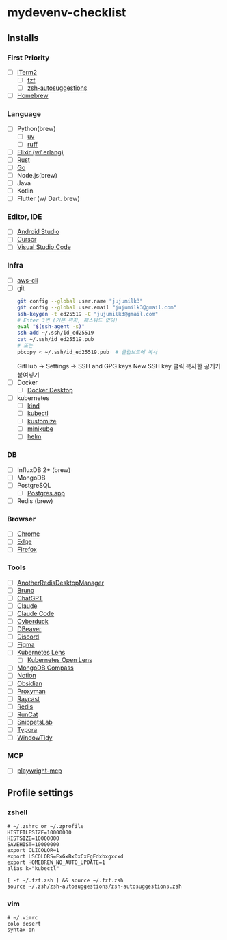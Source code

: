 # mydevenv-checklist

## Installs

### First Priority

- [ ] [iTerm2](https://iterm2.com/)
    - [ ] [fzf](https://github.com/junegunn/fzf)
    - [ ] [zsh-autosuggestions](https://github.com/zsh-users/zsh-autosuggestions)
- [ ] [Homebrew](https://brew.sh/)

### Language

- [ ] Python(brew)
    - [ ] [uv](https://docs.astral.sh/uv/)
    - [ ] [ruff](https://docs.astral.sh/ruff/installation/)
- [ ] [Elixir (w/ erlang)](https://elixir-lang.org/install.html#macos)
- [ ] [Rust](https://www.rust-lang.org/tools/install)
- [ ] [Go](https://go.dev/doc/install)
- [ ] Node.js(brew)
- [ ] Java
- [ ] Kotlin
- [ ] Flutter (w/ Dart. brew)

### Editor, IDE

- [ ] [Android Studio](https://developer.android.com/studio)
- [ ] [Cursor](https://www.cursor.com/)
- [ ] [Visual Studio Code](https://code.visualstudio.com/)

### Infra

- [ ] [aws-cli](https://docs.aws.amazon.com/ko_kr/cli/latest/userguide/getting-started-install.html)
- [ ] git
    ```bash
    git config --global user.name "jujumilk3"
    git config --global user.email "jujumilk3@gmail.com"
    ssh-keygen -t ed25519 -C "jujumilk3@gmail.com"
    # Enter 3번 (기본 위치, 패스워드 없이)
    eval "$(ssh-agent -s)"
    ssh-add ~/.ssh/id_ed25519
    cat ~/.ssh/id_ed25519.pub
    # 또는
    pbcopy < ~/.ssh/id_ed25519.pub  # 클립보드에 복사
    ```
    GitHub → Settings → SSH and GPG keys
    New SSH key 클릭
    복사한 공개키 붙여넣기
- [ ] Docker
    - [ ] [Docker Desktop](https://www.docker.com/get-started/)
- [ ] kubernetes
    - [ ] [kind](https://kind.sigs.k8s.io/)
    - [ ] [kubectl](https://kubernetes.io/docs/tasks/tools/install-kubectl-macos/#install-with-homebrew-on-macos)
    - [ ] [kustomize](https://kustomize.io/)
    - [ ] [minikube](https://minikube.sigs.k8s.io/docs/start/)
    - [ ] [helm](https://helm.sh/)

### DB

- [ ] InfluxDB 2+ (brew)
- [ ] MongoDB
- [ ] PostgreSQL
    - [ ] [Postgres.app](https://postgresapp.com/)
- [ ] Redis (brew)

### Browser

- [ ] [Chrome](https://www.google.com/chrome/)
- [ ] [Edge](https://www.microsoft.com/en-us/edge)
- [ ] [Firefox](https://www.mozilla.org/en-US/firefox/new/)

### Tools

- [ ] [AnotherRedisDesktopManager](https://github.com/qishibo/AnotherRedisDesktopManager)
- [ ] [Bruno](https://www.usebruno.com/)
- [ ] [ChatGPT](https://chatgpt.com/download)
- [ ] [Claude](https://www.anthropic.com/claude)
- [ ] [Claude Code](https://www.anthropic.com/claude-code)
- [ ] [Cyberduck](https://cyberduck.io/)
- [ ] [DBeaver](https://dbeaver.io/)
- [ ] [Discord](https://discord.com/download)
- [ ] [Figma](https://www.figma.com/ko-kr/downloads/)
- [ ] [Kubernetes Lens](https://k8slens.dev/)
    - [ ] [Kubernetes Open Lens](https://github.com/MuhammedKalkan/OpenLens)
- [ ] [MongoDB Compass](https://www.mongodb.com/products/compass)
- [ ] [Notion](https://www.notion.so/ko-kr/desktop)
- [ ] [Obsidian](https://obsidian.md/)
- [ ] [Proxyman](https://proxyman.io/)
- [ ] [Raycast](https://raycast.com/)
- [ ] [Redis](https://redis.com/redis-enterprise/redis-insight/)
- [ ] [RunCat](https://kyome.io/runcat/index.html?lang=en)
- [ ] [SnippetsLab](https://www.renfei.org/snippets-lab/)
- [ ] [Typora](https://typora.io/)
- [ ] [WindowTidy](https://www.lightpillar.com/window-tidy.html)

### MCP

- [ ] [playwright-mcp](https://github.com/microsoft/playwright-mcp)

## Profile settings

### zshell

```shell
# ~/.zshrc or ~/.zprofile
HISTFILESIZE=10000000
HISTSIZE=10000000
SAVEHIST=10000000
export CLICOLOR=1
export LSCOLORS=ExGxBxDxCxEgEdxbxgxcxd
export HOMEBREW_NO_AUTO_UPDATE=1
alias k="kubectl"

[ -f ~/.fzf.zsh ] && source ~/.fzf.zsh
source ~/.zsh/zsh-autosuggestions/zsh-autosuggestions.zsh
```

### vim

```shell
# ~/.vimrc
colo desert
syntax on
```
